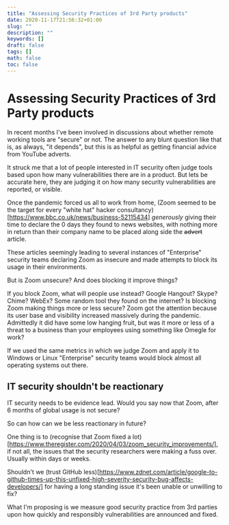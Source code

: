 ```yaml
---
title: "Assessing Security Practices of 3rd Party products"
date: 2020-11-17T21:56:32+01:00
slug: ""
description: ""
keywords: []
draft: false
tags: []
math: false
toc: false
---
```


# Assessing Security Practices of 3rd Party products

In recent months I've been involved in discussions about whether remote working tools are "secure" or not. The answer to any blunt question like that is, as always, "it depends", but this is as helpful as getting financial advice from YouTube adverts.

It struck me that a lot of people interested in IT security often judge tools based upon how many vulnerabilities there are in a product. But lets be accurate here, they are judging it on how many security vulnerabilities are reported, or visible.

<!--alex ignore white-->
Once the pandemic forced us all to work from home, (Zoom seemed to be the target for every "white hat" hacker consultancy)[https://www.bbc.co.uk/news/business-52115434] _generously_ giving their time to declare the 0 days they found to news websites, with nothing more in return than their company name to be placed along side the ~~advert~~ article.

These articles seemingly leading to several instances of "Enterprise" security teams declaring Zoom as insecure and made attempts to block its usage in their environments.

But is Zoom unsecure? And does blocking it improve things?

If you block Zoom, what will people use instead? Google Hangout? Skype? Chime? WebEx? Some random tool they found on the internet? Is blocking Zoom making things more or less secure? Zoom got the attention because its user base and visibility increased massively during the pandemic. Admittedly it did have some low hanging fruit, but was it more or less of a threat to a business than your employees using something like Omegle for work?

If we used the same metrics in which we judge Zoom and apply it to Windows or Linux "Enterprise" security teams would block almost all operating systems out there.

##  IT security shouldn't be reactionary

IT security needs to be evidence lead. Would you say now that Zoom, after 6 months of global usage is not secure?

So can how can we be less reactionary in future?

One thing is to (recognise that Zoom fixed a lot)[https://www.theregister.com/2020/04/03/zoom_security_improvements/], if not all, the issues that the security researchers were making a fuss over. Usually within days or weeks.

Shouldn't we (trust GitHub less)[https://www.zdnet.com/article/google-to-github-times-up-this-unfixed-high-severity-security-bug-affects-developers/] for having a long standing issue it's been unable or unwilling to fix?

What I'm proposing is we measure good security practice from 3rd parties upon how quickly and responsibly vulnerabilities are announced and fixed.
